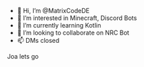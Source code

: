 - 👋 Hi, I’m @MatrixCodeDE
- 👀 I’m interested in Minecraft, Discord Bots
- 🌱 I’m currently learning Kotlin
- 💞️ I’m looking to collaborate on NRC Bot
- 📫 DMs closed

Joa lets go
